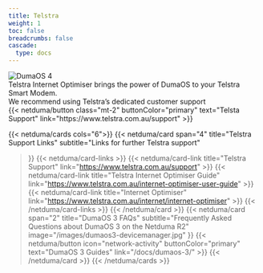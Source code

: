 ```yaml
---
title: Telstra
weight: 1
toc: false
breadcrumbs: false
cascade:
  type: docs
---
```


<div class="flex gap-8 mt-4 mb-16">
  <div class="flex-1 basis-1/5 bg-telstra">
    <img src="/images/telstra-render.png" class="m-0 " alt="DumaOS 4">
  </div>
  <div class="flex-1 flex flex-col gap-2">
    <div>Telstra Internet Optimiser brings the power of DumaOS to your Telstra Smart Modem.</div>
    <div>We recommend using Telstra’s dedicated customer support</div>
    {{< netduma/button class="mt-2" buttonColor="primary" text="Telsta Support" link="https://www.telstra.com.au/support" >}}
  </div>
</div>

{{< netduma/cards cols="6">}}
  {{< netduma/card
    span="4"
    title="Telstra Support Links" 
    subtitle="Links for further Telstra support" 
  >}}
    {{< netduma/card-links >}}
      {{< netduma/card-link title="Telstra Support" link="https://www.telstra.com.au/support" >}}
      {{< netduma/card-link title="Telstra Internet Optimiser Guide" link="https://www.telstra.com.au/internet-optimiser-user-guide" >}}
      {{< netduma/card-link title="Internet Optimiser" link="https://www.telstra.com.au/internet/internet-optimiser" >}}
    {{< /netduma/card-links >}}
  {{< /netduma/card >}}
  {{< netduma/card
    span="2" 
    title="DumaOS 3 FAQs" 
    subtitle="Frequently Asked Questions about DumaOS 3 on the Netduma R2" 
    image="/images/dumaos3-devicemanager.jpg"
  >}}
    {{< netduma/button icon="network-activity" buttonColor="primary" text="DumaOS 3 Guides" link="/docs/dumaos-3/" >}}
  {{< /netduma/card >}}
{{< /netduma/cards >}}